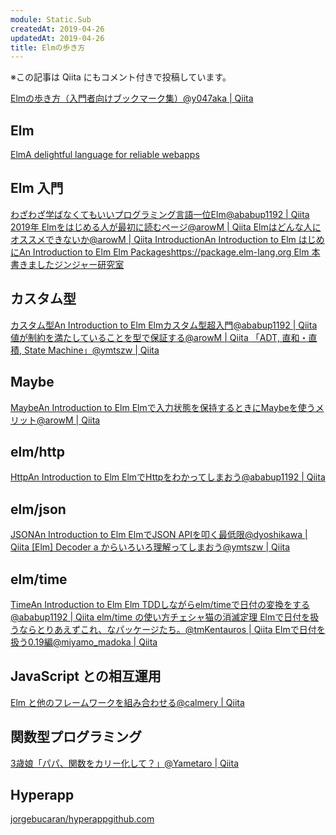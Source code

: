 ```yaml
---
module: Static.Sub
createdAt: 2019-04-26
updatedAt: 2019-04-26
title: Elmの歩き方
---
```


※この記事は Qiita にもコメント付きで投稿しています。

<a href="https://qiita.com/y047aka/items/b1c9c056938786e6e602" target="_blank">
    Elmの歩き方（入門者向けブックマーク集）<span>@y047aka | Qiita</span>
</a>

## Elm

<a href="https://elm-lang.org" target="_blank">
    Elm<span>A delightful language for reliable webapps</span>
</a>

## Elm 入門

<a href="https://qiita.com/ababup1192/items/4c39ff981642aded5d8e" target="_blank">
    わざわざ学ばなくてもいいプログラミング言語一位Elm<span>@ababup1192 | Qiita</span>
</a>

<a href="https://qiita.com/arowM/items/5ec5853298fc880353b7" target="_blank">
    2019年 Elmをはじめる人が最初に読むページ<span>@arowM | Qiita</span>
</a>

<a href="https://qiita.com/arowM/items/dfb38d1c5f3dfde8b8bf" target="_blank">
    Elmはどんな人にオススメできないか<span>@arowM | Qiita</span>
</a>

<a href="https://guide.elm-lang.org" target="_blank">
    Introduction<span>An Introduction to Elm</span>
</a>

<a href="https://guide.elm-lang.jp" target="_blank">
    はじめに<span>An Introduction to Elm</span>
</a>

<a href="https://package.elm-lang.org" target="_blank">
    Elm Packages<span>https://package.elm-lang.org</span>
</a>

<a href="http://jinjor-labo.hatenablog.com/entry/2019/02/26/112019" target="_blank">
    Elm 本書きました<span>ジンジャー研究室</span>
</a>

## カスタム型

<a href="https://guide.elm-lang.jp/types/custom_types.html" target="_blank">
    カスタム型<span>An Introduction to Elm</span>
</a>

<a href="https://qiita.com/ababup1192/items/70199bff67dfc0e14e00" target="_blank">
    Elmカスタム型超入門<span>@ababup1192 | Qiita</span>
</a>

<a href="https://qiita.com/arowM/items/0106f2b66a6a446bad38" target="_blank">
    値が制約を満たしていることを型で保証する<span>@arowM | Qiita</span>
</a>

<a href="https://qiita.com/ymtszw/items/dff02ad6350032688676" target="_blank">
    「ADT, 直和・直積, State Machine」<span>@ymtszw | Qiita</span>
</a>

## Maybe

<a href="https://guide.elm-lang.jp/error_handling/maybe.html" target="_blank">
    Maybe<span>An Introduction to Elm</span>
</a>

<a href="https://qiita.com/arowM/items/bedd54cbe584ebf3cea5" target="_blank">
    Elmで入力状態を保持するときにMaybeを使うメリット<span>@arowM | Qiita</span>
</a>

## elm/http

<a href="https://guide.elm-lang.jp/effects/http.html" target="_blank">
    Http<span>An Introduction to Elm</span>
</a>

<a href="https://qiita.com/ababup1192/items/b03fce202e1018bc4992" target="_blank">
    ElmでHttpをわかってしまおう<span>@ababup1192 | Qiita</span>
</a>

## elm/json

<a href="https://guide.elm-lang.jp/effects/json.html" target="_blank">
    JSON<span>An Introduction to Elm</span>
</a>

<a href="https://qiita.com/dyoshikawa/items/a9ee32b84211f381f2c2" target="_blank">
    ElmでJSON APIを叩く最低限<span>@dyoshikawa | Qiita</span>
</a>

<a href="https://qiita.com/ymtszw/items/1cabbdbda4273b4c1978" target="_blank">
    [Elm] Decoder a からいろいろ理解ってしまおう<span>@ymtszw | Qiita</span>
</a>

## elm/time

<a href="https://guide.elm-lang.jp/effects/time.html" target="_blank">
    Time<span>An Introduction to Elm</span>
</a>

<a href="https://qiita.com/ababup1192/items/803bd2e66461c70bf7e7" target="_blank">
    Elm TDDしながらelm/timeで日付の変換をする<span>@ababup1192 | Qiita</span>
</a>

<a href="https://ccvanishing.hateblo.jp/entry/2018/09/26/191231" target="_blank">
    elm/time の使い方<span>チェシャ猫の消滅定理</span>
</a>

<a href="https://qiita.com/tmKentauros/items/0680bb98e305e885196a" target="_blank">
    Elmで日付を扱うならとりあえずこれ、なパッケージたち。<span>@tmKentauros | Qiita</span>
</a>

<a href="https://qiita.com/miyamo_madoka/items/ae83fe3a43eac432434e" target="_blank">
    Elmで日付を扱う0.19編<span>@miyamo_madoka | Qiita</span>
</a>

## JavaScript との相互運用

<a href="https://qiita.com/calmery/items/d85e4755a4d0644c0610" target="_blank">
    Elm と他のフレームワークを組み合わせる<span>@calmery | Qiita</span>
</a>

## 関数型プログラミング

<a href="https://qiita.com/Yametaro/items/99cc1c8ebcfc703b1410" target="_blank">
    3歳娘「パパ、関数をカリー化して？」<span>@Yametaro | Qiita</span>
</a>

## Hyperapp

<a href="https://github.com/jorgebucaran/hyperapp" target="_blank">
    jorgebucaran/hyperapp<span>github.com</span>
</a>
